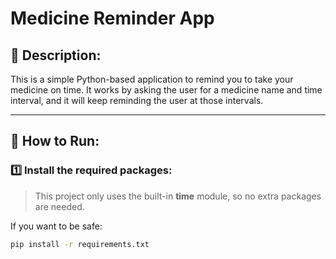 # Medicine Reminder App

## 📌 Description:
This is a simple Python-based application to remind you to take your medicine on time. It works by asking the user for a medicine name and time interval, and it will keep reminding the user at those intervals.

---

## 🚀 How to Run:

### 1️⃣ Install the required packages:
> This project only uses the built-in **time** module, so no extra packages are needed.

If you want to be safe:
```bash
pip install -r requirements.txt
